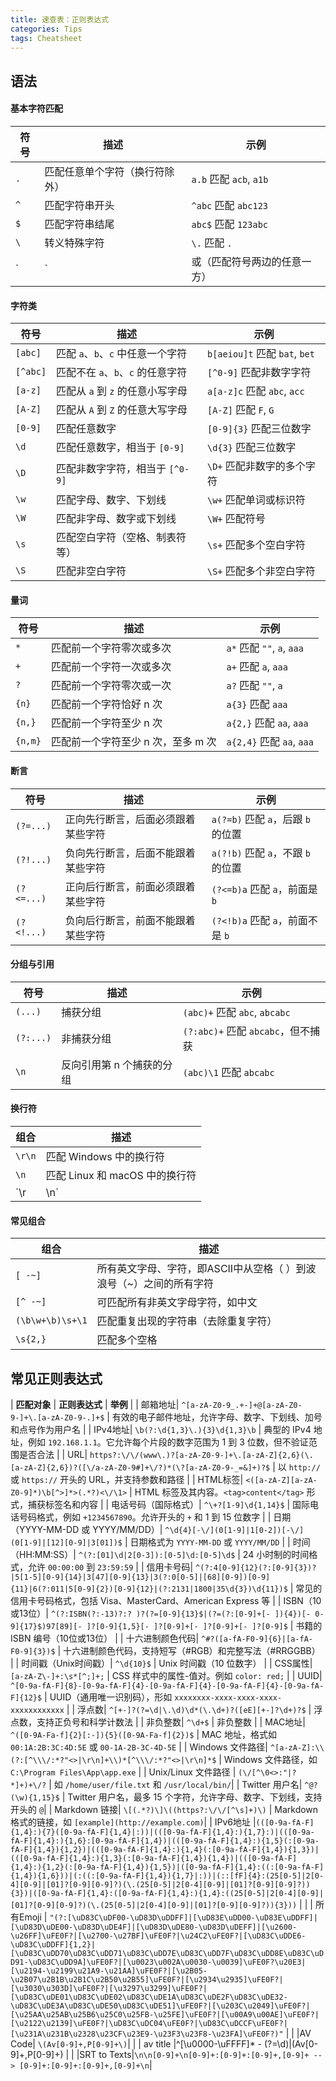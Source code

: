 ```yaml
---
title: 速查表：正则表达式
categories: Tips
tags: Cheatsheet
---
```


## 语法

#### 基本字符匹配

| **符号** | **描述**                       | **示例**                     |
| -------- | ------------------------------ | ---------------------------- |
| `.`      | 匹配任意单个字符（换行符除外） | `a.b` 匹配 `acb`, `a1b`      |
| `^`      | 匹配字符串开头                 | `^abc` 匹配 `abc123`         |
| `$`      | 匹配字符串结尾                 | `abc$` 匹配 `123abc`         |
| `\`      | 转义特殊字符                   | `\.` 匹配 `.`                |
| `|`      | 或（匹配符号两边的任意一方）      | `a|b` 匹配 `a` 或 `b` |

#### 字符类

| **符号** | **描述**                          | **示例**                      |
| -------- | --------------------------------- | ----------------------------- |
| `[abc]`  | 匹配 `a`、`b`、`c` 中任意一个字符 | `b[aeiou]t` 匹配 `bat`, `bet` |
| `[^abc]` | 匹配不在 `a`、`b`、`c` 的任意字符 | `[^0-9]` 匹配非数字字符       |
| `[a-z]`  | 匹配从 `a` 到 `z` 的任意小写字母  | `a[a-z]c` 匹配 `abc`, `acc`   |
| `[A-Z]`  | 匹配从 `A` 到 `Z` 的任意大写字母  | `[A-Z]` 匹配 `F`, `G`         |
| `[0-9]`  | 匹配任意数字                      | `[0-9]{3}` 匹配三位数字       |
| `\d`     | 匹配任意数字，相当于 `[0-9]`      | `\d{3}` 匹配三位数字          |
| `\D`     | 匹配非数字字符，相当于 `[^0-9]`   | `\D+` 匹配非数字的多个字符    |
| `\w`     | 匹配字母、数字、下划线            | `\w+` 匹配单词或标识符        |
| `\W`     | 匹配非字母、数字或下划线          | `\W+` 匹配符号                |
| `\s`     | 匹配空白字符（空格、制表符等）    | `\s+` 匹配多个空白字符        |
| `\S`     | 匹配非空白字符                    | `\S+` 匹配多个非空白字符      |


#### 量词

| **符号** | **描述**                           | **示例**                   |
| -------- | ---------------------------------- | -------------------------- |
| `*`      | 匹配前一个字符零次或多次           | `a*` 匹配 `""`, `a`, `aaa` |
| `+`      | 匹配前一个字符一次或多次           | `a+` 匹配 `a`, `aaa`       |
| `?`      | 匹配前一个字符零次或一次           | `a?` 匹配 `""`, `a`        |
| `{n}`    | 匹配前一个字符恰好 n 次            | `a{3}` 匹配 `aaa`          |
| `{n,}`   | 匹配前一个字符至少 n 次            | `a{2,}` 匹配 `aa`, `aaa`   |
| `{n,m}`  | 匹配前一个字符至少 n 次，至多 m 次 | `a{2,4}` 匹配 `aa`, `aaa`  |

#### 断言

| **符号**   | **描述**                           | **示例**                           |
| ---------- | ---------------------------------- | ---------------------------------- |
| `(?=...)`  | 正向先行断言，后面必须跟着某些字符 | `a(?=b)` 匹配 `a`，后跟 `b` 的位置 |
| `(?!...)`  | 负向先行断言，后面不能跟着某些字符 | `a(?!b)` 匹配 `a`，不跟 `b` 的位置 |
| `(?<=...)` | 正向后行断言，前面必须跟着某些字符 | `(?<=b)a` 匹配 `a`，前面是 `b`     |
| `(?<!...)` | 负向后行断言，前面不能跟着某些字符 | `(?<!b)a` 匹配 `a`，前面不是 `b`   |

#### 分组与引用

| **符号**  | **描述**                  | **示例**                           |
| --------- | ------------------------- | ---------------------------------- |
| `(...)`   | 捕获分组                  | `(abc)+` 匹配 `abc`, `abcabc`      |
| `(?:...)` | 非捕获分组                | `(?:abc)+` 匹配 `abcabc`，但不捕获 |
| `\n`      | 反向引用第 n 个捕获的分组 | `(abc)\1` 匹配 `abcabc`            |

#### 换行符

| **组合** | **描述**                       |
| -------- | ------------------------------ |
| `\r\n`   | 匹配 Windows 中的换行符        |
| `\n`     | 匹配 Linux 和 macOS 中的换行符 |
| `\r      | \n`                            | 匹配所有类型的换行符 |

#### 常见组合

| **组合**         | **描述**                                                            |
| ---------------- | ------------------------------------------------------------------- |
| `[ -~]`          | 所有英文字母、字符，即ASCII中从空格（ ）到波浪号（~）之间的所有字符 |
| `[^ -~]`         | 可匹配所有非英文字母字符，如中文                                    |
| `(\b\w+\b)\s+\1` | 匹配重复出现的字符串（去除重复字符）                                |
| `\s{2,}`         | 匹配多个空格                                                        |

## 常见正则表达式

| **匹配对象** | **正则表达式**                                        | **举例** |
| 邮箱地址| `^[a-zA-Z0-9_.+-]+@[a-zA-Z0-9-]+\.[a-zA-Z0-9-.]+$` | 有效的电子邮件地址，允许字母、数字、下划线、加号和点号作为用户名 |
| IPv4地址| `\b(?:\d{1,3}\.){3}\d{1,3}\b` | 典型的 IPv4 地址，例如 `192.168.1.1`。它允许每个片段的数字范围为 1 到 3 位数，但不验证范围是否合法 |
| URL| `https?:\/\/(www\.)?[a-zA-Z0-9-]+\.[a-zA-Z]{2,6}(\.[a-zA-Z]{2,6})?([\/a-zA-Z0-9#]+\/?)*(\?[a-zA-Z0-9-_=&]+)?$` | 以 `http://` 或 `https://` 开头的 URL，并支持参数和路径 |
| HTML标签| `<([a-zA-Z][a-zA-Z0-9]*)\b[^>]*>(.*?)<\/\1>` |  HTML 标签及其内容。`<tag>content</tag>` 形式，捕获标签名和内容 |
| 电话号码（国际格式）| `^\+?[1-9]\d{1,14}$` | 国际电话号码格式，例如 `+1234567890`。允许开头的 `+` 和 1 到 15 位数字 |
| 日期（YYYY-MM-DD 或 YYYY/MM/DD）| `^\d{4}[-\/](0[1-9]|1[0-2])[-\/](0[1-9]|[12][0-9]|3[01])$` | 日期格式为 `YYYY-MM-DD` 或 `YYYY/MM/DD` |
| 时间（HH:MM:SS）| `^(?:[01]\d|2[0-3]):[0-5]\d:[0-5]\d$` |  24 小时制的时间格式，允许 `00:00:00` 到 `23:59:59` |
| 信用卡号码| `^(?:4[0-9]{12}(?:[0-9]{3})?|5[1-5][0-9]{14}|3[47][0-9]{13}|3(?:0[0-5]|[68][0-9])[0-9]{11}|6(?:011|5[0-9]{2})[0-9]{12}|(?:2131|1800|35\d{3})\d{11})$` | 常见的信用卡号码格式，包括 Visa、MasterCard、American Express 等 |
| ISBN（10或13位）| `^(?:ISBN(?:-13)?:? )?(?=[0-9]{13}$|(?=(?:[0-9]+[- ]){4})[- 0-9]{17}$)97[89][- ]?[0-9]{1,5}[- ]?[0-9]+[- ]?[0-9]+[- ]?[0-9]$` | 书籍的 ISBN 编号（10位或13位） |
| 十六进制颜色代码| `^#?([a-fA-F0-9]{6}|[a-fA-F0-9]{3})$` | 十六进制颜色代码，支持短写（#RGB）和完整写法（#RRGGBB） |
| 时间戳（Unix时间戳）| `^\d{10}$` |  Unix 时间戳（10 位数字） |
| CSS属性| `[a-zA-Z\-]+:\s*[^;]+;` |  CSS 样式中的属性-值对。例如 `color: red;` |
| UUID| `^[0-9a-fA-F]{8}-[0-9a-fA-F]{4}-[0-9a-fA-F]{4}-[0-9a-fA-F]{4}-[0-9a-fA-F]{12}$` |  UUID（通用唯一识别码），形如 `xxxxxxxx-xxxx-xxxx-xxxx-xxxxxxxxxxxx` |
| 浮点数| `^[+-]?(?=\d|\.\d)\d*(\.\d+)?([eE][+-]?\d+)?$` | 浮点数，支持正负号和科学计数法 |
| 非负整数| `^\d+$` | 非负整数 |
| MAC地址| `^([0-9A-Fa-f]{2}[:-]){5}([0-9A-Fa-f]{2})$` |  MAC 地址，格式如 `00:1A:2B:3C:4D:5E` 或 `00-1A-2B-3C-4D-5E` |
| Windows 文件路径| `^[a-zA-Z]:\\(?:[^\\\/:*?"<>|\r\n]+\\)*[^\\\/:*?"<>|\r\n]*$` |  Windows 文件路径，如 `C:\Program Files\App\app.exe` |
| Unix/Linux 文件路径 | `(\/[^\0<>:"|?*]+)+\/?` | 如 `/home/user/file.txt` 和 `/usr/local/bin/`|
| Twitter 用户名| `^@?(\w){1,15}$` |  Twitter 用户名，最多 15 个字符，允许字母、数字、下划线，支持开头的 `@`|
| Markdown 链接| `\[(.*?)\]\((https?:\/\/[^\s]+)\)` | Markdown 格式的链接，如 `[example](http://example.com)`|
| IPv6地址 |`(([0-9a-fA-F]{1,4}:){7}([0-9a-fA-F]{1,4}|:))|(([0-9a-fA-F]{1,4}:){1,7}:)|(([0-9a-fA-F]{1,4}:){1,6}:[0-9a-fA-F]{1,4})|(([0-9a-fA-F]{1,4}:){1,5}(:[0-9a-fA-F]{1,4}){1,2})|(([0-9a-fA-F]{1,4}:){1,4}(:[0-9a-fA-F]{1,4}){1,3})|(([0-9a-fA-F]{1,4}:){1,3}(:[0-9a-fA-F]{1,4}){1,4})|(([0-9a-fA-F]{1,4}:){1,2}(:[0-9a-fA-F]{1,4}){1,5})|([0-9a-fA-F]{1,4}:((:[0-9a-fA-F]{1,4}){1,6}))|(:((:[0-9a-fA-F]{1,4}){1,7}|:))|(::[fF]{4}:(25[0-5]|2[0-4][0-9]|[01]?[0-9][0-9]?)(\.(25[0-5]|2[0-4][0-9]|[01]?[0-9][0-9]?)){3})|([0-9a-fA-F]{1,4}:([0-9a-fA-F]{1,4}:){1,4}:((25[0-5]|2[0-4][0-9]|[01]?[0-9][0-9]?)(\.(25[0-5]|2[0-4][0-9]|[01]?[0-9][0-9]?)){3}))`  | |
| 所有Emoji | `"(?:[\uD83C\uDF00-\uD83D\uDDFF]|[\uD83E\uDD00-\uD83E\uDDFF]|[\uD83D\uDE00-\uD83D\uDE4F]|[\uD83D\uDE80-\uD83D\uDEFF]|[\u2600-\u26FF]\uFE0F?|[\u2700-\u27BF]\uFE0F?|\u24C2\uFE0F?|[\uD83C\uDDE6-\uD83C\uDDFF]{1,2}|[\uD83C\uDD70\uD83C\uDD71\uD83C\uDD7E\uD83C\uDD7F\uD83C\uDD8E\uD83C\uDD91-\uD83C\uDD9A]\uFE0F?|[\u0023\u002A\u0030-\u0039]\uFE0F?\u20E3|[\u2194-\u2199\u21A9-\u21AA]\uFE0F?|[\u2B05-\u2B07\u2B1B\u2B1C\u2B50\u2B55]\uFE0F?|[\u2934\u2935]\uFE0F?|[\u3030\u303D]\uFE0F?|[\u3297\u3299]\uFE0F?|[\uD83C\uDE01\uD83C\uDE02\uD83C\uDE1A\uD83C\uDE2F\uD83C\uDE32-\uD83C\uDE3A\uD83C\uDE50\uD83C\uDE51]\uFE0F?|[\u203C\u2049]\uFE0F?|[\u25AA\u25AB\u25B6\u25C0\u25FB-\u25FE]\uFE0F?|[\u00A9\u00AE]\uFE0F?|[\u2122\u2139]\uFE0F?|\uD83C\uDC04\uFE0F?|\uD83C\uDCCF\uFE0F?|[\u231A\u231B\u2328\u23CF\u23E9-\u23F3\u23F8-\u23FA]\uFE0F?)"` | |
|AV Code| `\(Av[0-9]+,P[0-9]+\)`| |
| av title |^[\u0000-\uFFFF]* \- (?=\d)|\(Av[0-9]+,P[0-9]+\) | |
|SRT to Texts|`\n\n[0-9]+\n[0-9]+:[0-9]+:[0-9]+,[0-9]+ --> [0-9]+:[0-9]+:[0-9]+,[0-9]+\n`|